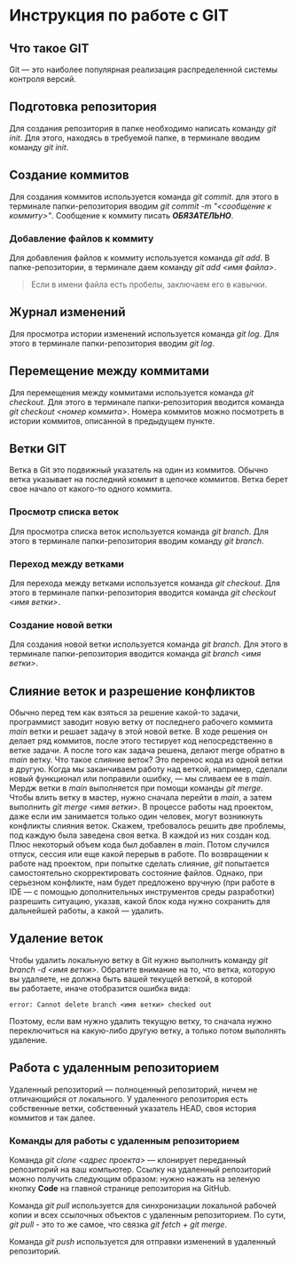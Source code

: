 # Инструкция по работе с GIT

## Что такое GIT
Git — это наиболее популярная реализация распределенной системы контроля версий. 

## Подготовка репозитория
Для создания репозитория в папке необходимо написать команду *git init*. Для этого, находясь в требуемой папке, в терминале вводим команду *git init*.

## Создание коммитов
Для создания коммитов используется команда *git commit*. для этого в терминале папки-репозитория вводим *git commit -m "<сообщение к коммиту>"*. Сообщение к коммиту писать ***ОБЯЗАТЕЛЬНО***.

### Добавление файлов к коммиту
Для добавления файлов к коммиту используется команда *git add*. В папке-репозитории, в терминале даем команду *git add <имя файла>*. 
> Если в имени файла есть пробелы, заключаем его в кавычки.

## Журнал изменений
Для просмотра истории изменений используется команда *git log*. Для этого в терминале папки-репозитория вводим *git log*.

## Перемещение между коммитами
Для перемещения между коммитами используется команда *git checkout*. Для этого в терминале папки-репозитория вводится команда *git checkout <номер коммита>*. Номера коммитов можно посмотреть в истории коммитов, описанной в предыдущем пункте. 

## Ветки GIT
Ветка в Git это подвижный указатель на один из коммитов. Обычно ветка указывает на последний коммит в цепочке коммитов. Ветка берет свое начало от какого-то одного коммита.

### Просмотр списка веток
Для просмотра списка веток используется команда *git branch*. Для этого в терминале папки-репозитория вводим команду *git branch*.

### Переход между ветками
Для перехода между ветками используется команда *git checkout*. 
Для этого в терминале папки-репозитория вводится команда *git checkout <имя ветки>*.

### Создание новой ветки
Для создания новой ветки используется команда *git branch*. Для этого в терминале папки-репозитория вводится команда *git branch <имя ветки>*. 

## Слияние веток и разрешение конфликтов
Обычно перед тем как взяться за решение какой-то задачи, программист заводит новую ветку от последнего рабочего коммита *main* ветки и решает задачу в этой новой ветке. В ходе решения он делает ряд коммитов, после этого тестирует код непосредственно в ветке задачи. А после того как задача решена, делают merge обратно в *main* ветку. Что такое слияние веток? Это перенос кода из одной ветки в другую. Когда мы заканчиваем работу над веткой, например, сделали новый функционал или поправили ошибку, — мы сливаем ее в *main*. Мердж ветки в *main* выполняется при помощи команды *git merge*. Чтобы влить ветку в мастер, нужно сначала перейти в *main*, а затем выполнить *git merge <имя ветки>*.
В процессе работы над проектом, даже если им занимается только один человек, могут возникнуть конфликты слияния веток. Скажем, требовалось решить две проблемы, под каждую была заведена своя ветка. В каждой из них создан код. Плюс некоторый объем кода был добавлен в *main*. Потом случился отпуск, сессия или еще какой перерыв в работе. По возвращении к работе над проектом, при попытке сделать слияние, *git* попытается самостоятельно скорректировать состояние файлов. Однако, при серьезном конфликте, нам будет предложено вручную (при работе в IDE — с помощью дополнительных инструментов среды разработки) разрешить ситуацию, указав, какой блок кода нужно сохранить для дальнейшей работы, а какой — удалить.

## Удаление веток
Чтобы удалить локальную ветку в Git нужно выполнить команду *git branch -d <имя ветки>*. Обратите внимание на то, что ветка, которую вы удаляете, не должна быть вашей текущей веткой, в которой вы работаете, иначе отобразится ошибка вида:
```console
error: Cannot delete branch <имя ветки> checked out
```
Поэтому, если вам нужно удалить текущую ветку, то сначала нужно переключиться на какую-либо другую ветку, а только потом выполнять удаление.

## Работа с удаленным репозиторием
Удаленный репозиторий — полноценный репозиторий, ничем не отличающийся от локального. У удаленного репозитория есть собственные ветки, собственный указатель HEAD, своя история коммитов и так далее.

### Команды для работы с удаленным репозиторием
Команда *git clone <адрес проекта>* — клонирует переданный репозиторий на ваш компьютер. Ссылку на удаленный репозиторий можно получить следующим образом: нужно нажать на зеленую кнопку **Code** на главной странице репозитория на GitHub.

Команда *git pull* используется для синхронизации локальной рабочей копии и всех ссылочных объектов с удаленным репозиторием.
По сути, *git pull* - это то же самое, что связка *git fetch + git merge*. 

Команда *git push* используется для отправки изменений в удаленный репозиторий. 
